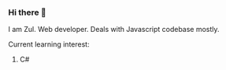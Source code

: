 ### Hi there 👋

I am Zul. Web developer. Deals with Javascript codebase mostly.

Current learning interest:
1. C#
